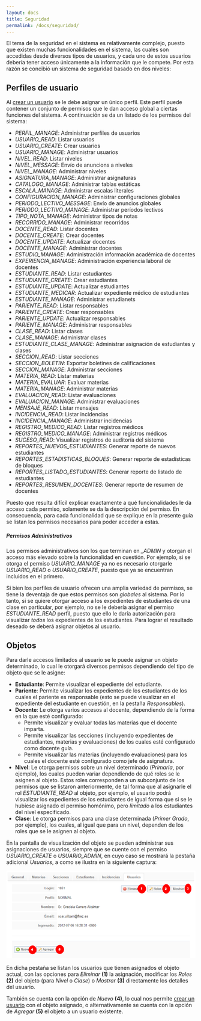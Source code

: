 ```yaml
---
layout: docs
title: Seguridad
permalink: /docs/seguridad/
---
```


El tema de la seguridad en el sistema es relativamente complejo, puesto que existen muchas funcionalidades en el sistema, las cuales
son accedidas desde diversos tipos de usuarios, y cada uno de estos usuarios debería tener acceso únicamente a la información que
le compete. Por esta razón se concibió un sistema de seguridad basado en dos niveles:

## Perfiles de usuario

Al [crear un usuario](/docs/usuarios/#crear_usuario) se le debe asignar un único perfil. Este perfil puede contener un conjunto de permisos
que le dan acceso global a ciertas funciones del sistema. A continuación se da un listado de los permisos del sistema:

- *PERFIL_MANAGE*: Administrar perfiles de usuarios
- *USUARIO_READ*: Listar usuarios
- *USUARIO_CREATE*: Crear usuarios
- *USUARIO_MANAGE*: Administrar usuarios
- *NIVEL_READ*: Listar niveles
- *NIVEL_MESSAGE*: Envío de anuncions a niveles
- *NIVEL_MANAGE*: Administrar niveles
- *ASIGNATURA_MANAGE*: Administrar asignaturas
- *CATALOGO_MANAGE*: Administrar tablas estáticas
- *ESCALA_MANAGE*: Administrar escalas literales
- *CONFIGURACION_MANAGE*: Administrar configuraciones globales
- *PERIODO_LECTIVO_MESSAGE*: Envío de anuncios globales
- *PERIODO_LECTIVO_MANAGE*: Administrar períodos lectivos
- *TIPO_NOTA_MANAGE*: Administrar tipos de notas
- *RECORRIDO_MANAGE*: Administrar recorridos
- *DOCENTE_READ*: Listar docentes
- *DOCENTE_CREATE*: Crear docentes
- *DOCENTE_UPDATE*: Actualizar docentes
- *DOCENTE_MANAGE*: Administrar docentes
- *ESTUDIO_MANAGE*: Administración información académica de docentes
- *EXPERIENCIA_MANAGE*: Administración experiencia laboral de docentes
- *ESTUDIANTE_READ*: Listar estudiantes
- *ESTUDIANTE_CREATE*: Crear estudiantes
- *ESTUDIANTE_UPDATE*: Actualizar estudiantes
- *ESTUDIANTE_MEDICAR*: Actualizar expediente médico de estudiantes
- *ESTUDIANTE_MANAGE*: Administrar estudianets
- *PARIENTE_READ*: Listar responsables
- *PARIENTE_CREATE*: Crear responsables
- *PARIENTE_UPDATE*: Actualizar responsables
- *PARIENTE_MANAGE*: Administrar responsables
- *CLASE_READ*: Listar clases
- *CLASE_MANAGE*: Administrar clases
- *ESTUDIANTE_CLASE_MANAGE*: Administrar asignación de estudiantes y clases
- *SECCION_READ*: Listar secciones
- *SECCION_BOLETIN*: Exportar boletines de calificaciones
- *SECCION_MANAGE*: Administrar secciones
- *MATERIA_READ*: Listar materias
- *MATERIA_EVALUAR*: Evaluar materias
- *MATERIA_MANAGE*: Administrar materias
- *EVALUACION_READ*: Listar evaluaciones
- *EVALUACION_MANAGE*: Administrar evaluaciones
- *MENSAJE_READ*: Listar mensajes
- *INCIDENCIA_READ*: Listar incidencias
- *INCIDENCIA_MANAGE*: Administrar incidencias
- *REGISTRO_MEDICO_READ*: Listar registros médicos
- *REGISTRO_MEDICO_MANAGE*: Administrar registros médicos
- *SUCESO_READ*: Visualizar registros de auditoría del sistema
- *REPORTES_NUEVOS_ESTUDIANTES*: Generar reporte de nuevos estudiantes
- *REPORTES_ESTADISTICAS_BLOQUES*: Generar reporte de estadísticas de bloques
- *REPORTES_LISTADO_ESTUDIANTES*: Generar reporte de listado de estudiantes
- *REPORTES_RESUMEN_DOCENTES*: Generar reporte de resumen de docentes

Puesto que resulta difícil explicar exactamente a qué funcionalidades le da acceso cada permiso, solamente se da la descripción del permiso.
En consecuencia, para cada funcionalidad que se explique en la presente guía se listan los permisos necesarios para poder acceder a estas.

<div class="note">
  <h5>Permisos Administrativos</h5>
  <p>Los permisos administrativos son los que terminan en <i>_ADMIN</i> y otorgan el acceso más elevado sobre la funcionalidad en cuestión.
    Por ejemplo, si se otorga el permiso <i>USUARIO_MANAGE</i> ya no es necesario otorgarle <i>USUARIO_READ</i> o <i>USUARIO_CREATE</i>, 
    puesto que ya se encuentran incluidos en el primero.</p>
</div>

Si bien los perfiles de usuario ofrecen una amplia variedad de permisos, se tiene la deventaja de que estos permisos son *globales* al 
sistema. Por lo tanto, si se quiere otorgar acceso a los expedientes de estudiantes de una clase en particular, por ejemplo, no se le 
debería asignar el permiso *ESTUDIANTE_READ* perfil, puesto que ello le daría autorización para visualizar *todos* los expedientes
de los estudiantes. Para lograr el resultado deseado se deberá asignar objetos al usuario.

## Objetos

Para darle accesos limitados al usuario se le puede asignar un objeto determinado, lo cual le otorgará diversos permisos dependiendo del 
tipo de objeto que se le asigne:

- **Estudiante**: Permite visualizar el expediente del estudiante.
- **Pariente**: Permite visualizar los expedientes de los estudiantes de los cuales el pariente es responsable (esto se puede visualizar
  en el expediente del estudiante en cuestión, en la pestaña *Responsables*). 
- **Docente**: Le otorga varios accesos al docente, dependiendo de la forma en la que esté configurado:
  - Permite visualizar y evaluar todas las materias que el docente imparta.
  - Permite visualizar las secciones (incluyendo expedientes de estudiantes, materias y evaluaciones) de los cuales esté configurado como docente guía.
  - Permite visualizar las materias (incluyendo evaluaciones) para los cuales el docente esté configurado como jefe de asignatura.
- **Nivel**: Le otorga permisos sobre un nivel determinado (*Primaria*, por ejemplo), los cuales pueden variar dependiendo de qué roles se le asignen al objeto. 
  Estos roles corresponden a un subconjunto de los permisos que se listaron anteriormente, de tal forma que al asignarle el rol *ESTUDIANTE_READ* al objeto, 
  por ejemplo, el usuario podrá visualizar los expedientes de los estudiantes de igual forma que si se le hubiese asignado el permiso homónimo, pero *limitado* a los
  estudiantes del nivel especificado.
- **Clase**: Le otorga permisos para una clase determinada (*Primer Grado*, por ejemplo), los cuales, al igual que para un nivel, dependen de los roles que
  se le asignen al objeto.

En la pantalla de visualización del objeto se pueden administrar sus asignaciones de usuarios, siempre que se cuente con el permiso *USUARIO_CREATE* o *USUARIO_ADMIN*,
en cuyo caso se mostrará la pestaña adicional *Usuarios*, a como se ilustra en la siguiente captura:

![objeto](/img/docs/seguridad_objetos.png)

En dicha pestaña se listan los usuarios que tienen asignados el objeto actual, con las opciones para *Eliminar* **(1)** la asignación, modificar los *Roles* **(2)**
del objeto (para *Nivel* o *Clase*) o *Mostrar* **(3)** directamente los detalles del usuario.

También se cuenta con la opción de *Nuevo* **(4)**, lo cual nos permite [crear un usuario](/docs/usuarios/#crear_usuario) con el objeto asignado, o 
alternativamente se cuenta con la opción de *Agregar* **(5)** el objeto a un usuario existente.
